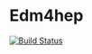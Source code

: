 # Edm4hep

[![Build Status](https://github.com/Ananya2003Gupta/Edm4hep.jl/actions/workflows/CI.yml/badge.svg?branch=main)](https://github.com/Ananya2003Gupta/Edm4hep.jl/actions/workflows/CI.yml?query=branch%3Amain)
